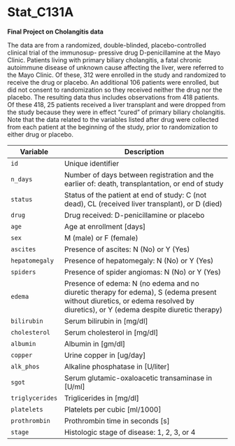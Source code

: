 # Stat_C131A
**Final Project on Cholangitis data**

The data are from a randomized, double-blinded, placebo-controlled clinical trial of the immunosup- pressive drug D-penicillamine at the Mayo Clinic. Patients living with primary biliary cholangitis, a fatal chronic autoimmune disease of unknown cause affecting the liver, were referred to the Mayo Clinic. Of these, 312 were enrolled in the study and randomized to receive the drug or placebo. An additional 106 patients were enrolled, but did not consent to randomization so they received neither the drug nor the placebo. The resulting data thus includes observations from 418 patients. Of these 418, 25 patients received a liver transplant and were dropped from the study because they were in effect “cured” of primary biliary cholangitis. Note that the data related to the variables listed after drug were collected from each patient at the beginning of the study, prior to randomization to either drug or placebo.


|        **Variable**        |            **Description**           |
| -------------------------- | ------------------------------------ |
|       `id`                 |           Unique identifier          |
|       `n_days`             | Number of days between registration and the earlier of: death, transplantation, or end of study |
|       `status`             | Status of the patient at end of study: C (not dead), CL (received liver transplant), or D (died) |
|       `drug`               |      Drug received: D-penicillamine or placebo |
|       `age`                |      Age at enrollment [days]          |
|       `sex`                |             M (male) or F (female)     |
|       `ascites`            | Presence of ascites: N (No) or Y (Yes) |
|       `hepatomegaly`       |    Presence of hepatomegaly: N (No) or Y (Yes) |
|       `spiders`            |   Presence of spider angiomas: N (No) or Y (Yes)   |
|       `edema`              | Presence of edema: N (no edema and no diuretic therapy for edema), S (edema present without diuretics, or edema resolved by diuretics), or Y (edema despite diuretic therapy) |
|       `bilirubin`          |       Serum bilirubin in [mg/dl]     |
|       `cholesterol`        |       Serum cholesterol in [mg/dl]   |
|       `albumin`            |          Albumin in [gm/dl]          |
|       `copper`             |        Urine copper in [ug/day]      |
|       `alk_phos`           |   Alkaline phosphatase in [U/liter]  |
|       `sgot`               |   Serum glutamic-oxaloacetic transaminase in [U/ml]    |
|       `triglycerides`      |        Triglicerides in [mg/dl]      |
|       `platelets`          |    Platelets per cubic [ml/1000]     |
|       `prothrombin`        |   Prothrombin time in seconds [s]    |
|       `stage`              |   Histologic stage of disease: 1, 2, 3, or 4   |
                             















